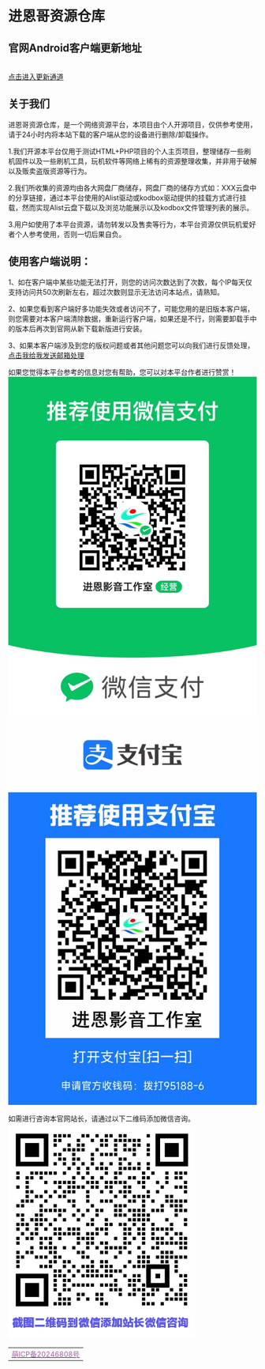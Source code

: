 # 进恩哥资源仓库
## 官网Android客户端更新地址
   <br>
   <a href="https://jinenyy.vip/update.html">
     点击进入更新通道 
  </a>
   <br>
   

<h2>关于我们</h2>
<p><p><meta name="viewport" content="width=device-width, initial-scale=1.0, minimum-scale=0.5, maximum-scale=2.0, user-scalable=yes" /></p>
<p><a href="./img/icon/logo.png"></a>
进恩哥资源仓库，是一个网络资源平台，本项目由个人开源项目，仅供参考使用，请于24小时内将本站下载的客户端从您的设备进行删除/卸载操作。</p>
<p>1.我们开源本平台仅用于测试HTML+PHP项目的个人主页项目，整理储存一些刷机固件以及一些刷机工具，玩机软件等网络上稀有的资源整理收集，并非用于破解以及贩卖盗版资源等行为。</p>
<p>2.我们所收集的资源均由各大网盘厂商储存，网盘厂商的储存方式如：XXX云盘中的分享链接，通过本平台使用的Alist驱动或kodbox驱动提供的挂载方式进行挂载，然而实现Alist云盘下载以及浏览功能展示以及kodbox文件管理列表的展示。</p>
<p>3.用户如使用了本平台资源，请勿转发以及售卖等行为，本平台资源仅供玩机爱好者个人参考使用，否则一切后果自负。</p>


<h2>使用客户端说明：</h2>
<p>1、如在客户端中某些功能无法打开，则您的访问次数达到了次数，每个IP每天仅支持访问共50次刷新左右，超过次数则显示无法访问本站点，请熟知。</p>
<p>2、如果您看到客户端好多功能失效或者访问不了，可能您用的是旧版本客户端，则您需要对本客户端清除数据，重新运行客户端，如果还是不行，则需要卸载手中的版本后再次到官网从新下载新版进行安装。</p>
<p>3、如果本客户端涉及到您的版权问题或者其他问题您可以向我们进行反馈处理，<a href="mailto:jinenge@foxmail.com"><i class="fa fa-envelope"></i>点击我给我发送邮箱处理</a></p>
</div></div>
<p>如果您觉得本平台参考的信息对您有帮助，您可以对本平台作者进行赞赏！
<img src="./img/icon/weixin.jpg" alt="微信赞赏" />
<img src="./img/icon/zhifubao.jpg" alt="支付宝赞赏" /></p>
<p>如需进行咨询本官网站长，请通过以下二维码添加微信咨询。
<img src="./img/icon/tianjiaweixin.jpg" alt="添加微信" /></p>

<table width="100%" border="0" align="center">
<tr><td align="center"><span class="nav-item">
<a class="nav-link" href="https://icp.gov.moe/?keyword=20246808">
 <i class="fa-solid fa-shield-check" style="color: #9F5F9F;" aria-hidden="true">
</i><font color="#9F5F9F">
萌ICP备20246808号</font>
</body>
</html>
